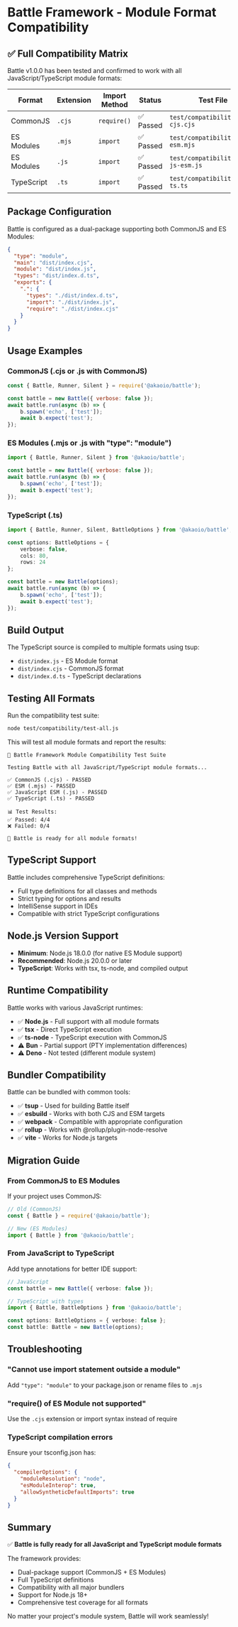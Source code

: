 # Battle Framework - Module Format Compatibility

## ✅ Full Compatibility Matrix

Battle v1.0.0 has been tested and confirmed to work with all JavaScript/TypeScript module formats:

| Format | Extension | Import Method | Status | Test File |
|--------|-----------|---------------|--------|-----------|
| CommonJS | `.cjs` | `require()` | ✅ Passed | `test/compatibility/test-cjs.cjs` |
| ES Modules | `.mjs` | `import` | ✅ Passed | `test/compatibility/test-esm.mjs` |
| ES Modules | `.js` | `import` | ✅ Passed | `test/compatibility/test-js-esm.js` |
| TypeScript | `.ts` | `import` | ✅ Passed | `test/compatibility/test-ts.ts` |

## Package Configuration

Battle is configured as a dual-package supporting both CommonJS and ES Modules:

```json
{
  "type": "module",
  "main": "dist/index.cjs",
  "module": "dist/index.js",
  "types": "dist/index.d.ts",
  "exports": {
    ".": {
      "types": "./dist/index.d.ts",
      "import": "./dist/index.js",
      "require": "./dist/index.cjs"
    }
  }
}
```

## Usage Examples

### CommonJS (.cjs or .js with CommonJS)
```javascript
const { Battle, Runner, Silent } = require('@akaoio/battle');

const battle = new Battle({ verbose: false });
await battle.run(async (b) => {
    b.spawn('echo', ['test']);
    await b.expect('test');
});
```

### ES Modules (.mjs or .js with "type": "module")
```javascript
import { Battle, Runner, Silent } from '@akaoio/battle';

const battle = new Battle({ verbose: false });
await battle.run(async (b) => {
    b.spawn('echo', ['test']);
    await b.expect('test');
});
```

### TypeScript (.ts)
```typescript
import { Battle, Runner, Silent, BattleOptions } from '@akaoio/battle';

const options: BattleOptions = {
    verbose: false,
    cols: 80,
    rows: 24
};

const battle = new Battle(options);
await battle.run(async (b) => {
    b.spawn('echo', ['test']);
    await b.expect('test');
});
```

## Build Output

The TypeScript source is compiled to multiple formats using tsup:

- `dist/index.js` - ES Module format
- `dist/index.cjs` - CommonJS format  
- `dist/index.d.ts` - TypeScript declarations

## Testing All Formats

Run the compatibility test suite:

```bash
node test/compatibility/test-all.js
```

This will test all module formats and report the results:

```
🚀 Battle Framework Module Compatibility Test Suite

Testing Battle with all JavaScript/TypeScript module formats...

✅ CommonJS (.cjs) - PASSED
✅ ESM (.mjs) - PASSED
✅ JavaScript ESM (.js) - PASSED
✅ TypeScript (.ts) - PASSED

📊 Test Results:
✅ Passed: 4/4
❌ Failed: 0/4

🎉 Battle is ready for all module formats!
```

## TypeScript Support

Battle includes comprehensive TypeScript definitions:

- Full type definitions for all classes and methods
- Strict typing for options and results
- IntelliSense support in IDEs
- Compatible with strict TypeScript configurations

## Node.js Version Support

- **Minimum**: Node.js 18.0.0 (for native ES Module support)
- **Recommended**: Node.js 20.0.0 or later
- **TypeScript**: Works with tsx, ts-node, and compiled output

## Runtime Compatibility

Battle works with various JavaScript runtimes:

- ✅ **Node.js** - Full support with all module formats
- ✅ **tsx** - Direct TypeScript execution
- ✅ **ts-node** - TypeScript execution with CommonJS
- ⚠️ **Bun** - Partial support (PTY implementation differences)
- ⚠️ **Deno** - Not tested (different module system)

## Bundler Compatibility

Battle can be bundled with common tools:

- ✅ **tsup** - Used for building Battle itself
- ✅ **esbuild** - Works with both CJS and ESM targets
- ✅ **webpack** - Compatible with appropriate configuration
- ✅ **rollup** - Works with @rollup/plugin-node-resolve
- ✅ **vite** - Works for Node.js targets

## Migration Guide

### From CommonJS to ES Modules

If your project uses CommonJS:
```javascript
// Old (CommonJS)
const { Battle } = require('@akaoio/battle');

// New (ES Modules) 
import { Battle } from '@akaoio/battle';
```

### From JavaScript to TypeScript

Add type annotations for better IDE support:
```typescript
// JavaScript
const battle = new Battle({ verbose: false });

// TypeScript with types
import { Battle, BattleOptions } from '@akaoio/battle';

const options: BattleOptions = { verbose: false };
const battle: Battle = new Battle(options);
```

## Troubleshooting

### "Cannot use import statement outside a module"

Add `"type": "module"` to your package.json or rename files to `.mjs`

### "require() of ES Module not supported"

Use the `.cjs` extension or import syntax instead of require

### TypeScript compilation errors

Ensure your tsconfig.json has:
```json
{
  "compilerOptions": {
    "moduleResolution": "node",
    "esModuleInterop": true,
    "allowSyntheticDefaultImports": true
  }
}
```

## Summary

✅ **Battle is fully ready for all JavaScript and TypeScript module formats**

The framework provides:
- Dual-package support (CommonJS + ES Modules)
- Full TypeScript definitions
- Compatibility with all major bundlers
- Support for Node.js 18+
- Comprehensive test coverage for all formats

No matter your project's module system, Battle will work seamlessly!